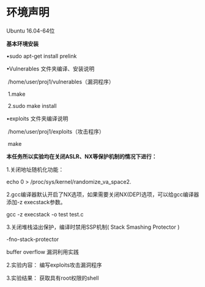 # 环境声明

Ubuntu 16.04-64位

**基本环境安装**

•sudo apt-get install prelink



•Vulnerables 文件夹编译、安装说明  

​	/home/user/proj1/vulnerables（漏洞程序）

​	1.make

​	2.sudo make install



•exploits 文件夹编译说明  

​	/home/user/proj1/exploits（攻击程序）

​	make



**本任务所以实验均在关闭ASLR、NX等保护机制的情况下进行：**

1.关闭地址随机化功能：

echo 0 > /proc/sys/kernel/randomize_va_space2. 

2.gcc编译器默认开启了NX选项，如果需要关闭NX(DEP)选项，可以给gcc编译器添加-z execstack参数。

gcc -z execstack -o test test.c

3.关闭堆栈溢出保护，编译时禁用SSP机制( Stack Smashing Protector )

-fno-stack-protector

 buffer overflow 漏洞利用实践

2.实验内容： 编写exploits攻击漏洞程序

3.实验结果： 获取具有root权限的shell